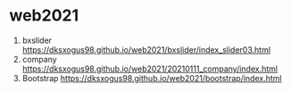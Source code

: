 # web2021
1. bxslider https://dksxogus98.github.io/web2021/bxslider/index_slider03.html
2.  company https://dksxogus98.github.io/web2021/20210111_company/index.html
3.  Bootstrap https://dksxogus98.github.io/web2021/bootstrap/index.html
